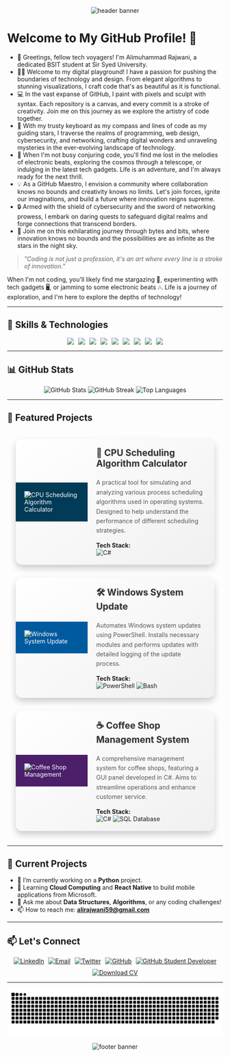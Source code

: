 <!-- Header Banner -->
<p align="center">
  <img src="https://capsule-render.vercel.app/api?type=waving&color=gradient&height=100&section=header&text=Hey!%20I%20am%20Alimuhammad%20Rajwani!%20&fontSize=30&fontColor=ffffff&animation=fadeIn" alt="header banner" />
</p>

<!-- Introduction Section -->
# Welcome to My GitHub Profile! 👋

- 👋 Greetings, fellow tech voyagers! I'm Alimuhammad Rajwani, a dedicated BSIT student at Sir Syed University.
- 👨‍💻 Welcome to my digital playground! I have a passion for pushing the boundaries of technology and design. From elegant algorithms to stunning visualizations, I craft code that's as beautiful as it is functional.
- 💻 In the vast expanse of GitHub, I paint with pixels and sculpt with syntax. Each repository is a canvas, and every commit is a stroke of creativity. Join me on this journey as we explore the artistry of code together.
- 🚀 With my trusty keyboard as my compass and lines of code as my guiding stars, I traverse the realms of programming, web design, cybersecurity, and networking, crafting digital wonders and unraveling mysteries in the ever-evolving landscape of technology.
- 🌌 When I'm not busy conjuring code, you'll find me lost in the melodies of electronic beats, exploring the cosmos through a telescope, or indulging in the latest tech gadgets. Life is an adventure, and I'm always ready for the next thrill.
- 💡 As a GitHub Maestro, I envision a community where collaboration knows no bounds and creativity knows no limits. Let's join forces, ignite our imaginations, and build a future where innovation reigns supreme.
- 🔒 Armed with the shield of cybersecurity and the sword of networking prowess, I embark on daring quests to safeguard digital realms and forge connections that transcend borders.
- 🌟 Join me on this exhilarating journey through bytes and bits, where innovation knows no bounds and the possibilities are as infinite as the stars in the night sky.

> *"Coding is not just a profession, it's an art where every line is a stroke of innovation."*

When I'm not coding, you'll likely find me stargazing 🌌, experimenting with tech gadgets 🖥️, or jamming to some electronic beats 🎶. Life is a journey of exploration, and I'm here to explore the depths of technology!

---

## 🚀 Skills & Technologies

<div style="display: flex; flex-wrap: wrap; gap: 10px; justify-content: center;">
  <img src="https://img.shields.io/badge/Code-C%2B%2B-00599C?style=for-the-badge&logo=c%2B%2B&logoColor=white" />
  <img src="https://img.shields.io/badge/Code-Python-3776AB?style=for-the-badge&logo=python&logoColor=white" />
  <img src="https://img.shields.io/badge/Code-CSharp-239120?style=for-the-badge&logo=c-sharp&logoColor=white" />
  <img src="https://img.shields.io/badge/Web-HTML5-E34F26?style=for-the-badge&logo=html5&logoColor=white" />
  <img src="https://img.shields.io/badge/Web-CSS3-1572B6?style=for-the-badge&logo=css3&logoColor=white" />
  <img src="https://img.shields.io/badge/Web-JavaScript-F7DF1E?style=for-the-badge&logo=javascript&logoColor=black" />
  <img src="https://img.shields.io/badge/Database-SQL-4479A1?style=for-the-badge&logo=postgresql&logoColor=white" />
  <img src="https://img.shields.io/badge/Framework-React-61DAFB?style=for-the-badge&logo=react&logoColor=black" />
  <img src="https://img.shields.io/badge/Skills-Cybersecurity-ff4d4d?style=for-the-badge&logo=cybersecurity&logoColor=white" />
</div>

---

## 📊 GitHub Stats

<!-- GitHub Stats -->
<div align="center">
  <img src="https://github-readme-stats.vercel.app/api?username=ALIMUHAMMAD-RAJWANI&show_icons=true&theme=radical" alt="GitHub Stats" height="180em" style="max-width: 100%; height: auto;" />
  <img src="https://github-readme-streak-stats.herokuapp.com/?user=ALIMUHAMMAD-RAJWANI&theme=radical" alt="GitHub Streak" height="180em" style="max-width: 100%; height: auto;" />
  <img src="https://github-readme-stats.vercel.app/api/top-langs/?username=ALIMUHAMMAD-RAJWANI&layout=compact&theme=radical" alt="Top Languages" height="180em" style="max-width: 100%; height: auto;" />
</div>

---

## 🌟 Featured Projects

<div style="display: flex; flex-direction: column; gap: 30px; max-width: 1200px; margin: auto; padding: 20px;">

  <!-- Project 1 -->
  <div style="display: flex; align-items: center; border-radius: 15px; overflow: hidden; box-shadow: 0 8px 16px rgba(0,0,0,0.2); background: linear-gradient(145deg, #ffffff, #f0f0f0); transition: transform 0.3s;">
    <a href="https://github.com/AliMuhammad-Rajwani/Cpu-Schduling-Algorithm-Calculator.git" style="flex: 1; display: flex; justify-content: center; align-items: center; padding: 20px; background: #003B57; color: #ffffff; text-decoration: none;">
      <img src="https://img.shields.io/badge/Project-CPU%20Scheduling%20Algorithm%20Calculator-00599C?style=flat-square&logo=c-sharp&logoColor=white&labelColor=003B57" alt="CPU Scheduling Algorithm Calculator" style="max-width: 100%; height: auto;"/>
    </a>
    <div style="flex: 2; padding: 20px;">
      <h3 style="margin-top: 0; color: #333; font-size: 1.5em; text-shadow: 1px 1px 2px rgba(0,0,0,0.1);">🚀 CPU Scheduling Algorithm Calculator</h3>
      <p style="font-size: 1em; line-height: 1.6; color: #555;">A practical tool for simulating and analyzing various process scheduling algorithms used in operating systems. Designed to help understand the performance of different scheduling strategies.</p>
      <strong>Tech Stack:</strong><br />
      <img src="https://img.shields.io/badge/Language-C%23-239120?style=flat-square&logo=c-sharp&logoColor=white" alt="C#" />
    </div>
  </div>

  <!-- Project 2 -->
  <div style="display: flex; align-items: center; border-radius: 15px; overflow: hidden; box-shadow: 0 8px 16px rgba(0,0,0,0.2); background: linear-gradient(145deg, #ffffff, #f0f0f0); transition: transform 0.3s;">
    <a href="https://github.com/AliMuhammad-Rajwani/Window-System-Update.git" style="flex: 1; display: flex; justify-content: center; align-items: center; padding: 20px; background: #005A9E; color: #ffffff; text-decoration: none;">
      <img src="https://img.shields.io/badge/Project-Windows%20System%20Update-0078D4?style=flat-square&logo=windows&logoColor=white&labelColor=005A9E" alt="Windows System Update" style="max-width: 100%; height: auto;"/>
    </a>
    <div style="flex: 2; padding: 20px;">
      <h3 style="margin-top: 0; color: #333; font-size: 1.5em; text-shadow: 1px 1px 2px rgba(0,0,0,0.1);">🛠️ Windows System Update</h3>
      <p style="font-size: 1em; line-height: 1.6; color: #555;">Automates Windows system updates using PowerShell. Installs necessary modules and performs updates with detailed logging of the update process.</p>
      <strong>Tech Stack:</strong><br />
      <img src="https://img.shields.io/badge/Script-PowerShell-4B8BBE?style=flat-square&logo=powershell&logoColor=white" alt="PowerShell" />
      <img src="https://img.shields.io/badge/Script-Bash-4EAA25?style=flat-square&logo=bash&logoColor=white" alt="Bash" />
    </div>
  </div>

  <!-- Project 3 -->
  <div style="display: flex; align-items: center; border-radius: 15px; overflow: hidden; box-shadow: 0 8px 16px rgba(0,0,0,0.2); background: linear-gradient(145deg, #ffffff, #f0f0f0); transition: transform 0.3s;">
    <a href="https://github.com/AliMuhammad-Rajwani/Coffee_Shop.git" style="flex: 1; display: flex; justify-content: center; align-items: center; padding: 20px; background: #4B1F6A; color: #ffffff; text-decoration: none;">
      <img src="https://img.shields.io/badge/Project-Coffee%20Shop%20Management-6D2C91?style=flat-square&logo=coffee&logoColor=white&labelColor=4B1F6A" alt="Coffee Shop Management" style="max-width: 100%; height: auto;"/>
    </a>
    <div style="flex: 2; padding: 20px;">
      <h3 style="margin-top: 0; color: #333; font-size: 1.5em; text-shadow: 1px 1px 2px rgba(0,0,0,0.1);">☕ Coffee Shop Management System</h3>
      <p style="font-size: 1em; line-height: 1.6; color: #555;">A comprehensive management system for coffee shops, featuring a GUI panel developed in C#. Aims to streamline operations and enhance customer service.</p>
      <strong>Tech Stack:</strong><br />
      <img src="https://img.shields.io/badge/Language-C%23-239120?style=flat-square&logo=c-sharp&logoColor=white" alt="C#" />
      <img src="https://img.shields.io/badge/Database-SQL-003B57?style=flat-square&logo=postgresql&logoColor=white" alt="SQL Database" />
    </div>
  </div>

</div>

---

## 🚧 Current Projects

- 🔭 I’m currently working on a **Python** project.  
- 🌱 Learning **Cloud Computing** and **React Native** to build mobile applications from Microsoft.  
- 💬 Ask me about **Data Structures**, **Algorithms**, or any coding challenges!  
- 📫 How to reach me: **alirajwani59@gmail.com**

---

## 📫 Let's Connect

<div style="display: flex; flex-wrap: wrap; gap: 10px; justify-content: center;">
  <a href="https://www.linkedin.com/in/alimuhammadrajwani/">
    <img src="https://img.shields.io/badge/LinkedIn-0077B5?style=for-the-badge&logo=linkedin&logoColor=white" alt="LinkedIn" />
  </a>
  <a href="mailto: alirajwani59@gmail.com">
    <img src="https://img.shields.io/badge/Email-D14836?style=for-the-badge&logo=gmail&logoColor=white" alt="Email" />
  </a>
  <a href="https://twitter.com/alimuhammadraj">
    <img src="https://img.shields.io/badge/Twitter-1DA1F2?style=for-the-badge&logo=twitter&logoColor=white" alt="Twitter" />
  </a>
  <a href="https://github.com/ALIMUHAMMAD-RAJWANI">
    <img src="https://img.shields.io/badge/GitHub-181717?style=for-the-badge&logo=github&logoColor=white" alt="GitHub" />
  </a>
  <a href="https://education.github.com/experts">
    <img src="https://img.shields.io/badge/GitHub%20Student%20Developer-Student-1F8BFF?style=for-the-badge&logo=github&logoColor=white" alt="GitHub Student Developer" />
  </a>
  <a href="https://github.com/AliMuhammad-Rajwani/Cv.git" download>
    <img src="https://img.shields.io/badge/CV-Download%20Now-1E90FF?style=for-the-badge&logo=github&logoColor=white" alt="Download CV" />
  </a>
</div>

---

<!-- GitHub Snake Animation -->
<div align="center">
  <img src="https://raw.githubusercontent.com/platane/snk/output/github-contribution-grid-snake.svg" alt="GitHub Contribution Snake Animation" />
</div>

<!-- Footer Banner -->
<p align="center">
  <img src="https://capsule-render.vercel.app/api?type=waving&color=gradient&height=100&section=footer" alt="footer banner" />
</p>
